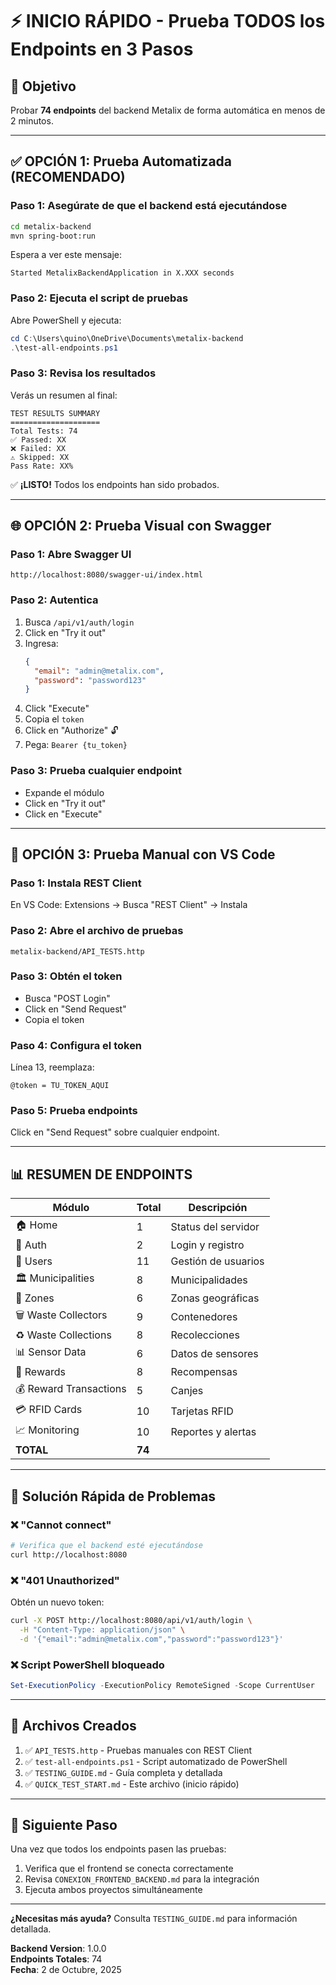 # ⚡ INICIO RÁPIDO - Prueba TODOS los Endpoints en 3 Pasos

## 🎯 Objetivo
Probar **74 endpoints** del backend Metalix de forma automática en menos de 2 minutos.

---

## ✅ OPCIÓN 1: Prueba Automatizada (RECOMENDADO)

### Paso 1: Asegúrate de que el backend está ejecutándose
```bash
cd metalix-backend
mvn spring-boot:run
```

Espera a ver este mensaje:
```
Started MetalixBackendApplication in X.XXX seconds
```

### Paso 2: Ejecuta el script de pruebas
Abre PowerShell y ejecuta:
```powershell
cd C:\Users\quino\OneDrive\Documents\metalix-backend
.\test-all-endpoints.ps1
```

### Paso 3: Revisa los resultados
Verás un resumen al final:
```
TEST RESULTS SUMMARY
====================
Total Tests: 74
✅ Passed: XX
❌ Failed: XX
⚠️ Skipped: XX
Pass Rate: XX%
```

✅ **¡LISTO!** Todos los endpoints han sido probados.

---

## 🌐 OPCIÓN 2: Prueba Visual con Swagger

### Paso 1: Abre Swagger UI
```
http://localhost:8080/swagger-ui/index.html
```

### Paso 2: Autentica
1. Busca `/api/v1/auth/login`
2. Click en "Try it out"
3. Ingresa:
   ```json
   {
     "email": "admin@metalix.com",
     "password": "password123"
   }
   ```
4. Click "Execute"
5. Copia el `token`
6. Click en "Authorize" 🔓
7. Pega: `Bearer {tu_token}`

### Paso 3: Prueba cualquier endpoint
- Expande el módulo
- Click en "Try it out"
- Click en "Execute"

---

## 📝 OPCIÓN 3: Prueba Manual con VS Code

### Paso 1: Instala REST Client
En VS Code: Extensions → Busca "REST Client" → Instala

### Paso 2: Abre el archivo de pruebas
```
metalix-backend/API_TESTS.http
```

### Paso 3: Obtén el token
- Busca "POST Login"
- Click en "Send Request"
- Copia el token

### Paso 4: Configura el token
Línea 13, reemplaza:
```http
@token = TU_TOKEN_AQUI
```

### Paso 5: Prueba endpoints
Click en "Send Request" sobre cualquier endpoint.

---

## 📊 RESUMEN DE ENDPOINTS

| Módulo | Total | Descripción |
|--------|-------|-------------|
| 🏠 Home | 1 | Status del servidor |
| 🔐 Auth | 2 | Login y registro |
| 👥 Users | 11 | Gestión de usuarios |
| 🏛️ Municipalities | 8 | Municipalidades |
| 📍 Zones | 6 | Zonas geográficas |
| 🗑️ Waste Collectors | 9 | Contenedores |
| ♻️ Waste Collections | 8 | Recolecciones |
| 📊 Sensor Data | 6 | Datos de sensores |
| 🎁 Rewards | 8 | Recompensas |
| 💰 Reward Transactions | 5 | Canjes |
| 💳 RFID Cards | 10 | Tarjetas RFID |
| 📈 Monitoring | 10 | Reportes y alertas |
| **TOTAL** | **74** | |

---

## 🔧 Solución Rápida de Problemas

### ❌ "Cannot connect"
```bash
# Verifica que el backend esté ejecutándose
curl http://localhost:8080
```

### ❌ "401 Unauthorized"
Obtén un nuevo token:
```bash
curl -X POST http://localhost:8080/api/v1/auth/login \
  -H "Content-Type: application/json" \
  -d '{"email":"admin@metalix.com","password":"password123"}'
```

### ❌ Script PowerShell bloqueado
```powershell
Set-ExecutionPolicy -ExecutionPolicy RemoteSigned -Scope CurrentUser
```

---

## 📁 Archivos Creados

1. ✅ `API_TESTS.http` - Pruebas manuales con REST Client
2. ✅ `test-all-endpoints.ps1` - Script automatizado de PowerShell
3. ✅ `TESTING_GUIDE.md` - Guía completa y detallada
4. ✅ `QUICK_TEST_START.md` - Este archivo (inicio rápido)

---

## 🎯 Siguiente Paso

Una vez que todos los endpoints pasen las pruebas:

1. Verifica que el frontend se conecta correctamente
2. Revisa `CONEXION_FRONTEND_BACKEND.md` para la integración
3. Ejecuta ambos proyectos simultáneamente

---

**¿Necesitas más ayuda?** Consulta `TESTING_GUIDE.md` para información detallada.

**Backend Version**: 1.0.0  
**Endpoints Totales**: 74  
**Fecha**: 2 de Octubre, 2025

